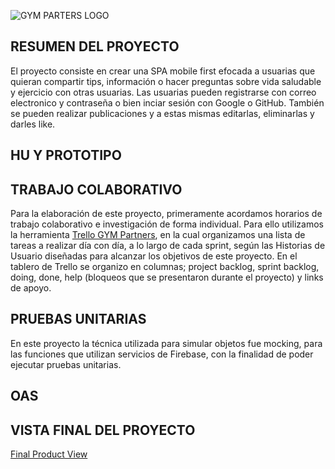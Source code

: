 
![GYM PARTERS LOGO](https://user-images.githubusercontent.com/64505620/194427186-88940883-3701-4a7b-809d-c9ecc01fae6d.png)

## RESUMEN DEL PROYECTO
El proyecto consiste en crear una SPA mobile first efocada a usuarias que quieran compartir tips, información o hacer preguntas sobre vida saludable y ejercicio
con otras usuarias.
Las usuarias pueden registrarse con correo electronico y contraseña o bien inciar sesión con Google o GitHub. También se pueden realizar publicaciones y a estas mismas
editarlas, eliminarlas y darles like.

## HU Y PROTOTIPO
## TRABAJO COLABORATIVO
Para la elaboración de este proyecto, primeramente acordamos horarios de trabajo colaborativo e investigación de forma individual. Para ello utilizamos la herramienta [Trello GYM Partners](https://trello.com/b/fYiRWxfA/project-3-red-social), en la cual organizamos una lista de tareas a realizar día con día, a lo largo de cada sprint, según las Historias de Usuario diseñadas para alcanzar los objetivos de este proyecto.
En el tablero de Trello se organizo en columnas; project backlog, sprint backlog, doing, done, help (bloqueos que se presentaron durante el proyecto) y links de apoyo.
## PRUEBAS UNITARIAS
En este proyecto la técnica utilizada para simular objetos fue mocking, para las funciones que utilizan servicios de Firebase, con la finalidad de poder ejecutar pruebas unitarias.
## OAS

## VISTA FINAL DEL PROYECTO
[Final Product View](https://www.loom.com/share/918b291b00ae4429a6ad7e689f909098)
